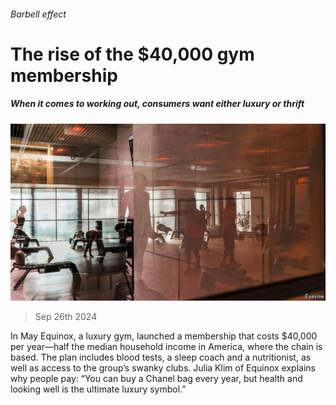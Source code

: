 ###### Barbell effect

# The rise of the $40,000 gym membership 

##### When it comes to working out, consumers want either luxury or thrift 

![image](images/20240928_WBP505.jpg) 

> Sep 26th 2024 

In May Equinox, a luxury gym, launched a membership that costs $40,000 per year—half the median household income in America, where the chain is based. The plan includes blood tests, a sleep coach and a nutritionist, as well as access to the group’s swanky clubs. Julia Klim of Equinox explains why people pay: “You can buy a Chanel bag every year, but health and looking well is the ultimate luxury symbol.”

